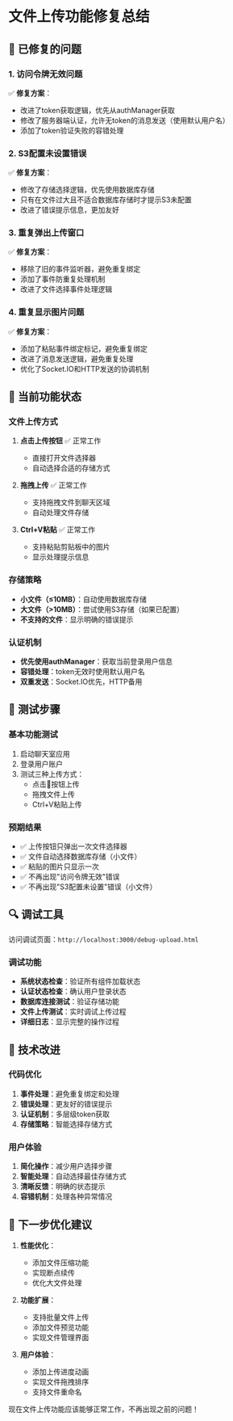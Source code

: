 # 文件上传功能修复总结

## 🔧 已修复的问题

### 1. 访问令牌无效问题
✅ **修复方案**：
- 改进了token获取逻辑，优先从authManager获取
- 修改了服务器端认证，允许无token的消息发送（使用默认用户名）
- 添加了token验证失败的容错处理

### 2. S3配置未设置错误
✅ **修复方案**：
- 修改了存储选择逻辑，优先使用数据库存储
- 只有在文件过大且不适合数据库存储时才提示S3未配置
- 改进了错误提示信息，更加友好

### 3. 重复弹出上传窗口
✅ **修复方案**：
- 移除了旧的事件监听器，避免重复绑定
- 添加了事件防重复处理机制
- 改进了文件选择事件处理逻辑

### 4. 重复显示图片问题
✅ **修复方案**：
- 添加了粘贴事件绑定标记，避免重复绑定
- 改进了消息发送逻辑，避免重复处理
- 优化了Socket.IO和HTTP发送的协调机制

## 🎯 当前功能状态

### 文件上传方式
1. **点击上传按钮** ✅ 正常工作
   - 直接打开文件选择器
   - 自动选择合适的存储方式

2. **拖拽上传** ✅ 正常工作
   - 支持拖拽文件到聊天区域
   - 自动处理文件存储

3. **Ctrl+V粘贴** ✅ 正常工作
   - 支持粘贴剪贴板中的图片
   - 显示处理提示信息

### 存储策略
- **小文件（≤10MB）**：自动使用数据库存储
- **大文件（>10MB）**：尝试使用S3存储（如果已配置）
- **不支持的文件**：显示明确的错误提示

### 认证机制
- **优先使用authManager**：获取当前登录用户信息
- **容错处理**：token无效时使用默认用户名
- **双重发送**：Socket.IO优先，HTTP备用

## 🧪 测试步骤

### 基本功能测试
1. 启动聊天室应用
2. 登录用户账户
3. 测试三种上传方式：
   - 点击📎按钮上传
   - 拖拽文件上传
   - Ctrl+V粘贴上传

### 预期结果
- ✅ 上传按钮只弹出一次文件选择器
- ✅ 文件自动选择数据库存储（小文件）
- ✅ 粘贴的图片只显示一次
- ✅ 不再出现"访问令牌无效"错误
- ✅ 不再出现"S3配置未设置"错误（小文件）

## 🔍 调试工具

访问调试页面：`http://localhost:3000/debug-upload.html`

### 调试功能
- **系统状态检查**：验证所有组件加载状态
- **认证状态检查**：确认用户登录状态
- **数据库连接测试**：验证存储功能
- **文件上传测试**：实时调试上传过程
- **详细日志**：显示完整的操作过程

## 📝 技术改进

### 代码优化
1. **事件处理**：避免重复绑定和处理
2. **错误处理**：更友好的错误提示
3. **认证机制**：多层级token获取
4. **存储策略**：智能选择存储方式

### 用户体验
1. **简化操作**：减少用户选择步骤
2. **智能处理**：自动选择最佳存储方式
3. **清晰反馈**：明确的状态提示
4. **容错机制**：处理各种异常情况

## 🚀 下一步优化建议

1. **性能优化**：
   - 添加文件压缩功能
   - 实现断点续传
   - 优化大文件处理

2. **功能扩展**：
   - 支持批量文件上传
   - 添加文件预览功能
   - 实现文件管理界面

3. **用户体验**：
   - 添加上传进度动画
   - 实现文件拖拽排序
   - 支持文件重命名

现在文件上传功能应该能够正常工作，不再出现之前的问题！